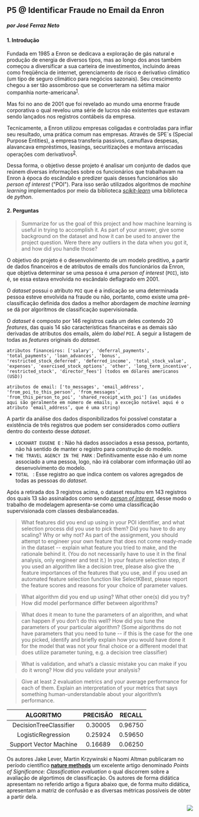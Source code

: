 ## P5 @ Identificar Fraude no Email da Enron

##### por José Ferraz Neto

#### 1. Introdução

Fundada em 1985 a Enron se dedicava a exploração de gás natural e produção de energia de diversos tipos, mas ao longo dos anos também começou a diversificar a sua carteira de investimentos, incluindo áreas como freqüência de internet, gerenciamento de risco e derivativo climático (um tipo de seguro climático para negócios sazonais). Seu crescimento chegou a ser tão assombroso que se converteram na sétima maior companhia norte-americana<sup>[1](http://www.marcosassi.com.br/grandes-fraudes-da-historia-o-caso-enron)</sup>. 

Mas foi no ano de 2001 que foi revelado ao mundo uma enorme fraude corporativa o qual revelou uma série de lucros não existentes que estavam sendo lançados nos registros contábeis da empresa.

Tecnicamente, a Enron utilizou empresas coligadas e controladas para inflar seu resultado, uma prática comum nas empresas. Através de SPE´s (Special Purpose Entities), a empresa transferia passivos, camuflava despesas, alavancava empréstimos, leasings, securitizações e montava arriscadas operações com derivativos<sup>[2](http://www.provedor.nuca.ie.ufrj.br/eletrobras/artigos/schmitt1.htm)</sup>. 

Dessa forma, o objetivo desse projeto é analisar um conjunto de dados que reúnem diversas informações sobre os funcionários que trabalhavam na Enron à época do escândalo e predizer quais desses funcionários são *person of interest* ("POI"). Para isso serão utilizados algoritmos de *machine learning* implementados por meio da biblioteca *[scikit-learn](http://scikit-learn.org/stable/)* uma biblioteca de *python*.

#### 2. Perguntas

> Summarize for us the goal of this project and how machine learning is useful in trying to accomplish it. As part of your answer, give some background on the dataset and how it can be used to answer the project question. Were there any outliers in the data when you got it, and how did you handle those?  

O objetivo do projeto é o desenvolvimento de um modelo preditivo, a partir de dados financeiros e de atributos de emails dos funcionários da Enron, que objetiva determinar se uma pessoa é uma *person of interest* (`POI`), isto é, se essa estava envolvida no escândalo deflagrado em 2001.

O *dataset* possui o atributo `POI` que é a indicação se uma determinada pessoa esteve envolvida na fraude ou não, portanto, como existe uma pré-classificação definida dos dados a melhor abordagem de *machine learning* se dá por algoritmos de classificação supervisionada.

O *dataset* é composto por 146 registros cada um deles contendo 20 *features*, das quais 14 são características financeiras e as demais são derivadas de atributos dos emails, além do *label* `POI`. A seguir a listagem de todas as *features* originais do *dataset*.

```
atributos financeiros: ['salary', 'deferral_payments', 'total_payments', 'loan_advances', 'bonus', 'restricted_stock_deferred', 'deferred_income', 'total_stock_value', 'expenses', 'exercised_stock_options', 'other', 'long_term_incentive', 'restricted_stock', 'director_fees'] (todos em dólares americanos (USD))
```

```
atributos de email: ['to_messages', 'email_address', 'from_poi_to_this_person', 'from_messages',
'from_this_person_to_poi', 'shared_receipt_with_poi'] (as unidades aqui são geralmente em número de emails; a exceção notável aqui é o atributo ‘email_address’, que é uma string)
```

A partir da análise dos dados disponibilizados foi possível constatar a existência de três registros que podem ser considerados como *outliers* dentro do contexto desse *dataset*.

- `LOCKHART EUGENE E` : Não há dados associados a essa pessoa, portanto, não há sentido de manter o registro para construção do modelo.
- `THE TRAVEL AGENCY IN THE PARK` : Definitivamente esse não é um nome associado a uma pessoa, logo, não irá colaborar com informação útil ao desenvolvimento do modelo.
- `TOTAL ` : Esse registro ao que indica contem os valores agregados de todas as pessoas do *dataset*.

Após a retirada dos 3 registros acima, o dataset resultou em 143 registros dos quais 13 são assinalados como sendo *<u>person of interest</u>*, desse modo o trabalho de modelagem apresenta-se como uma classificação supervisionada com classes desbalanceadas.

> What features did you end up using in your POI identifier, and what selection process did you use to pick them? Did you have to do any scaling? Why or why not? As part of the assignment, you should attempt to engineer your own feature that does not come ready-made in the dataset -- explain what feature you tried to make, and the rationale behind it. (You do not necessarily have to use it in the final analysis, only engineer and test it.) In your feature selection step, if you used an algorithm like a decision tree, please also give the feature importances of the features that you use, and if you used an automated feature selection function like SelectKBest, please report the feature scores and reasons for your choice of parameter values.



> What algorithm did you end up using? What other one(s) did you try? How did model performance differ between algorithms?





> What does it mean to tune the parameters of an algorithm, and what can happen if you don’t do this well?  How did you tune the parameters of your particular algorithm? (Some algorithms do not have parameters that you need to tune -- if this is the case for the one you picked, identify and briefly explain how you would have done it for the model that was not your final choice or a different model that does utilize parameter tuning, e.g. a decision tree classifier)



> What is validation, and what’s a classic mistake you can make if you do it wrong? How did you validate your analysis?



> Give at least 2 evaluation metrics and your average performance for each of them.  Explain an interpretation of your metrics that says something human-understandable about your algorithm’s performance.



|       ALGORITMO        | PRECISÃO | RECALL  |
| :--------------------: | :------: | :-----: |
| DecisionTreeClassifier | 0.30005  | 0.96750 |
|   LogisticRegression   | 0.25924  | 0.59650 |
| Support Vector Machine | 0.16689  | 0.06250 |

Os autores Jake Lever, Martin Krzywinski e Naomi Altman publicaram no período científico **[nature methods](http://www.nature.com/nmeth/journal/v13/n8/full/nmeth.3945.html)** um excelente artigo denominado *Points of Significance: Classification evaluation* o qual discorrem sobre a avaliação de algortimos de classificação. Os autores de forma didática apresentam no referido artigo a figura abaixo que, de forma muito didática, apresentam a matriz de confusão e as diversas métricas possíveis de obter a partir dela.

<img style="float: right;" src="https://github.com/netoferraz/udacity/blob/master/05_identificar_fraude_no_email_da%20enron/pics/confusion_matrix_paper.png">